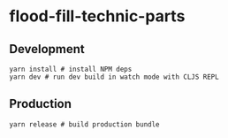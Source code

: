 # flood-fill-technic-parts

## Development
```shell
yarn install # install NPM deps
yarn dev # run dev build in watch mode with CLJS REPL
```

## Production
```shell
yarn release # build production bundle
```
